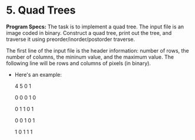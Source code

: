 # 5. Quad Trees

**Program Specs:**
The task is to implement a quad tree. The input file is an image coded in binary. Construct a quad tree, print out the tree, and traverse it using preorder/inorder/postorder traverse.

The first line of the input file is the header information: number of rows, the number of columns, the mininum value, and the maximum value. The following line will be rows and columns of pixels (in binary).
- Here's an example:

  4 5 0 1

  0 0 0 1 0

  0 1 1 0 1

  0 0 1 0 1

  1 0 1 1 1

